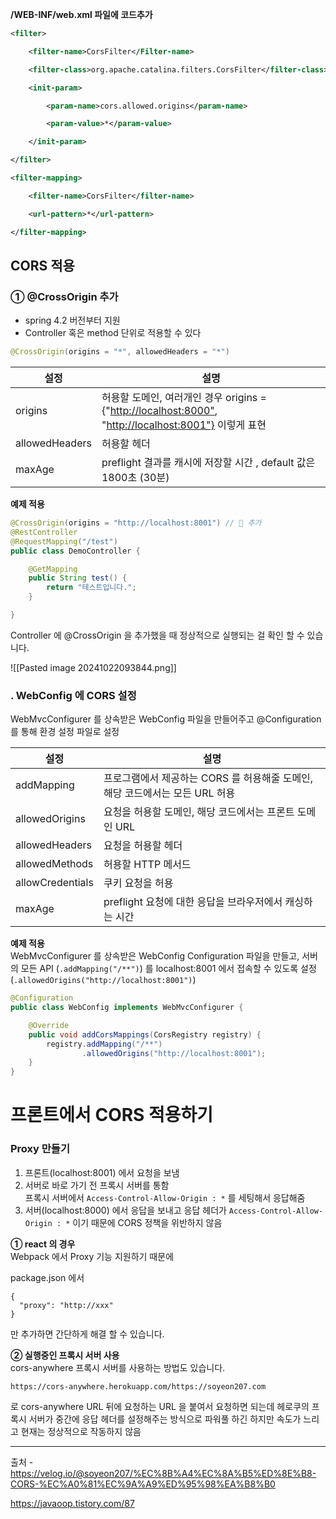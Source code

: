 



**/WEB-INF/web.xml 파일에 코드추가**

```xml
<filter>

    <filter-name>CorsFilter</Filter-name>

    <filter-class>org.apache.catalina.filters.CorsFilter</filter-class>

    <init-param>

        <param-name>cors.allowed.origins</param-name>

        <param-value>*</param-value>

    </init-param>

</filter>

<filter-mapping>

    <filter-name>CorsFilter</filter-name>

    <url-pattern>*</url-pattern>

</filter-mapping>
```



## CORS 적용

### ① @CrossOrigin 추가



- spring 4.2 버전부터 지원
- Controller 혹은 method 단위로 적용할 수 있다

```java
@CrossOrigin(origins = "*", allowedHeaders = "*")
```

|설정|설명|
|---|---|
|origins|허용할 도메인, 여러개인 경우 origins = {"[http://localhost:8000"](http://localhost:8000%22/), "[http://localhost:8001"}](http://localhost:8001%22%7D/) 이렇게 표현|
|allowedHeaders|허용할 헤더|
|maxAge|preflight 결과를 캐시에 저장할 시간 , default 값은 1800초 (30분)|

**예제 적용**

```java
@CrossOrigin(origins = "http://localhost:8001") // 🌟 추가
@RestController
@RequestMapping("/test")
public class DemoController {

    @GetMapping
    public String test() {
        return "테스트입니다.";
    }

}
```

Controller 에 @CrossOrigin 을 추가했을 때 정상적으로 실행되는 걸 확인 할 수 있습니다.


![[Pasted image 20241022093844.png]]



### . WebConfig 에 CORS 설정

WebMvcConfigurer 를 상속받은 WebConfig 파일을 만들어주고 @Configuration 를 통해 환경 설정 파일로 설정

|설정|설명|
|---|---|
|addMapping|프로그램에서 제공하는 CORS 를 허용해줄 도메인, 해당 코드에서는 모든 URL 허용|
|allowedOrigins|요청을 허용할 도메인, 해당 코드에서는 프론트 도메인 URL|
|allowedHeaders|요청을 허용할 헤더|
|allowedMethods|허용할 HTTP 메서드|
|allowCredentials|쿠키 요청을 허용|
|maxAge|preflight 요청에 대한 응답을 브라우저에서 캐싱하는 시간|

**예제 적용**  
WebMvcConfigurer 를 상속받은 WebConfig Configuration 파일을 만들고, 서버의 모든 API (`.addMapping("/**")`) 를 localhost:8001 에서 접속할 수 있도록 설정 (`.allowedOrigins("http://localhost:8001")`)

```java
@Configuration
public class WebConfig implements WebMvcConfigurer {

    @Override
    public void addCorsMappings(CorsRegistry registry) {
        registry.addMapping("/**")
                .allowedOrigins("http://localhost:8001");
    }
}
```

# 프론트에서 CORS 적용하기

### Proxy 만들기

1. 프론트(localhost:8001) 에서 요청을 보냄
2. 서버로 바로 가기 전 프록시 서버를 통함  
    프록시 서버에서 `Access-Control-Allow-Origin : *` 를 세팅해서 응답해줌
3. 서버(localhost:8000) 에서 응답을 보내고 응답 헤더가 `Access-Control-Allow-Origin : *` 이기 때문에 CORS 정책을 위반하지 않음

**① react 의 경우**  
Webpack 에서 Proxy 기능 지원하기 때문에

package.json 에서

```null
{
  "proxy": "http://xxx"
}
```

만 추가하면 간단하게 해결 할 수 있습니다.

**② 실행중인 프록시 서버 사용**  
cors-anywhere 프록시 서버를 사용하는 방법도 있습니다.

```null
https://cors-anywhere.herokuapp.com/https://soyeon207.com
```

로 cors-anywhere URL 뒤에 요청하는 URL 을 붙여서 요청하면 되는데 헤로쿠의 프록시 서버가 중간에 응답 헤더를 설정해주는 방식으로 파워풀 하긴 하지만 속도가 느리고 현재는 정상적으로 작동하지 않음





---
출처 - https://velog.io/@soyeon207/%EC%8B%A4%EC%8A%B5%ED%8E%B8-CORS-%EC%A0%81%EC%9A%A9%ED%95%98%EA%B8%B0

https://javaoop.tistory.com/87